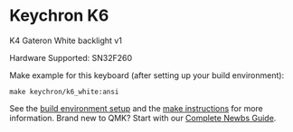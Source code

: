 # Keychron K6

K4 Gateron White backlight v1

Hardware Supported: SN32F260

Make example for this keyboard (after setting up your build environment):

    make keychron/k6_white:ansi

See the [build environment setup](https://docs.qmk.fm/#/getting_started_build_tools) and the [make instructions](https://docs.qmk.fm/#/getting_started_make_guide) for more information. Brand new to QMK? Start with our [Complete Newbs Guide](https://docs.qmk.fm/#/newbs).
